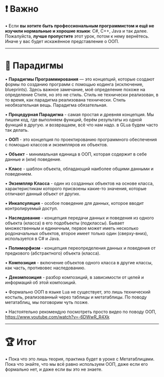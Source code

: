 ❗️ Важно
===========================================
• Если __вы хотите быть профессиональным программистом и ещё не изучили нормальные и хорошие языки__: C#, C++, Java и так далее. Пожалуйста, __лучше пропустите__ этот урок, потом к нему вернётесь. Иначе у вас будет искажённое представление о ООП.
______________________________________________________________________________

💠 Парадигмы
===========================================
• __Парадигмы Программирования__ — это концепций, которые создают формы по созданию программ с помощью кодинга (исключение, blueprints). Здесь важное замечание, моё определение похоже на определение Стиля, но это не стиль. Стиль не технически реализован, в то время, как парадигма реализована технически. Стиль необязательная вещь. Парадигма обязательная.

• __Процедурная Парадигма__ - самая простая и древняя концепция. Мы пишем код, где выполняем функций, берём результаты из одной функций в другую. и возвращаем, всё что нам надо. в GLua будем часто так делать.

• __ООП__ - это концепция по проектированию программного обеспечения с помощью классов и экземпляров их объектов.

• __Объект__ - минимальная единица в ООП, которая содержит в себе данные и (или) поведение.

• __Класс__ - шаблон объекта, обладающий наиболее общими данными и поведением.

• __Экземпляр Класса__ - один из созданных объектов на основе класса, характеристикам которого присвоены какие-то значения, которые отличают данный объект от других. 

• __Инкапсуляция__ - особое поведение для данных, которое вводит контролируемый доступ.

• __Наследование__ - концепция передачи данных и поведения из одного объекта (класса) в его подобъекты (подклассы). Бывает множественным и единичным, первое может иметь несколько родоначальных объектов, второе имеет только один (сверху-вниз), используется в C# и Java.

• __Полиморфизм__ - концепция переопределения данных и поведения от предкового (абстрактного) объекта (класса).

• __Композиция__ - включение объектов одного класса в другие классы, как часть, противовес наследованию.

• __Декомпозиция__ - разбор композиций, в зависимости от целей и информаций об этой композиций.

• Формально ООП в языке Lua не существует, это лишь технический костыль, реализованный через таблицы и метатаблицы. По поводу метатаблиц, мы поговорим чуть позже.

• Настоятельно рекомендую посмотреть просто видео по поводу ООП, 
https://www.youtube.com/watch?v=-6DWwR_R4Xk
___________________________________________________________________

🏆 Итог
=============================================
• Пока что это лишь теория, практика будет в уроке с Метатаблицами. Пока что знайте, что мы всё равно используем ООП, даже если его формально нет, и даже если вы это не знаете.
